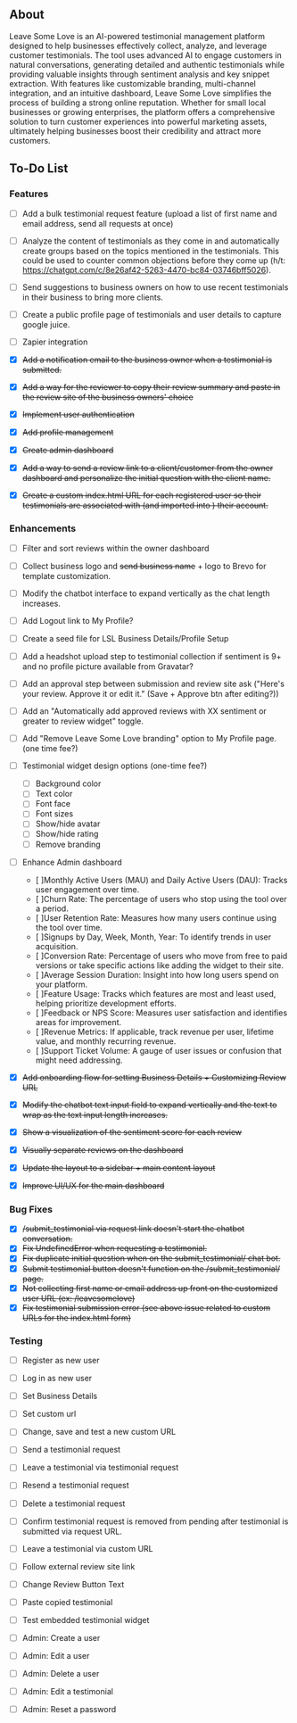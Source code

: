 ## About

Leave Some Love is an AI-powered testimonial management platform designed to help businesses effectively collect, analyze, and leverage customer testimonials. The tool uses advanced AI to engage customers in natural conversations, generating detailed and authentic testimonials while providing valuable insights through sentiment analysis and key snippet extraction. With features like customizable branding, multi-channel integration, and an intuitive dashboard, Leave Some Love simplifies the process of building a strong online reputation. Whether for small local businesses or growing enterprises, the platform offers a comprehensive solution to turn customer experiences into powerful marketing assets, ultimately helping businesses boost their credibility and attract more customers.

## To-Do List

### Features
- [ ] Add a bulk testimonial request feature (upload a list of first name and email address, send all requests at once)
- [ ] Analyze the content of testimonials as they come in and automatically create groups based on the topics mentioned in the testimonials. This could be used to counter common objections before they come up (h/t: https://chatgpt.com/c/8e26af42-5263-4470-bc84-03746bff5026).
- [ ] Send suggestions to business owners on how to use recent testimonials in their business to bring more clients.
- [ ] Create a public profile page of testimonials and user details to capture google juice.
- [ ] Zapier integration
- [X] ~~Add a notification email to the business owner when a testimonial is submitted.~~
- [X] ~~Add a way for the reviewer to copy their review summary and paste in the review site of the business owners' choice~~
- [X] ~~Implement user authentication~~
- [X] ~~Add profile management~~
- [X] ~~Create admin dashboard~~
- [X] ~~Add a way to send a review link to a client/customer from the owner dashboard and personalize the initial question with the client name.~~
- [X] ~~Create a custom index.html URL for each registered user so their testimonials are associated with (and imported into ) their account.~~


### Enhancements
- [ ] Filter and sort reviews within the owner dashboard
- [ ] Collect business logo and ~~send business name~~ + logo to Brevo for template customization.
- [ ] Modify the chatbot interface to expand vertically as the chat length increases.
- [ ] Add Logout link to My Profile?
- [ ] Create a seed file for LSL Business Details/Profile Setup
- [ ] Add a headshot upload step to testimonial collection if sentiment is 9+ and no profile picture available from Gravatar?
- [ ] Add an approval step between submission and review site ask ("Here's your review. Approve it or edit it." (Save + Approve btn after editing?))
- [ ] Add an "Automatically add approved reviews with XX sentiment or greater to review widget" toggle.
- [ ] Add "Remove Leave Some Love branding" option to My Profile page. (one time fee?)
- [ ] Testimonial widget design options (one-time fee?)
    - [ ] Background color
    - [ ] Text color
    - [ ] Font face
    - [ ] Font sizes
    - [ ] Show/hide avatar
    - [ ] Show/hide rating
    - [ ] Remove branding
- [ ] Enhance Admin dashboard
    - [ ]Monthly Active Users (MAU) and Daily Active Users (DAU): Tracks user engagement over time.
    - [ ]Churn Rate: The percentage of users who stop using the tool over a period.
    - [ ]User Retention Rate: Measures how many users continue using the tool over time.
    - [ ]Signups by Day, Week, Month, Year: To identify trends in user acquisition.
    - [ ]Conversion Rate: Percentage of users who move from free to paid versions or take specific actions like adding the widget to their site.
    - [ ]Average Session Duration: Insight into how long users spend on your platform.
    - [ ]Feature Usage: Tracks which features are most and least used, helping prioritize development efforts.
    - [ ]Feedback or NPS Score: Measures user satisfaction and identifies areas for improvement.
    - [ ]Revenue Metrics: If applicable, track revenue per user, lifetime value, and monthly recurring revenue.
    - [ ]Support Ticket Volume: A gauge of user issues or confusion that might need addressing.
- [X] ~~Add onboarding flow for setting Business Details + Customizing Review URL~~
- [X] ~~Modify the chatbot text input field to expand vertically and the text to wrap as the text input length increases.~~
- [X] ~~Show a visualization of the sentiment score for each review~~
- [X] ~~Visually separate reviews on the dashboard~~
- [X] ~~Update the layout to a sidebar + main content layout~~
- [X] ~~Improve UI/UX for the main dashboard~~


### Bug Fixes

- [X] ~~/submit_testimonial via request link doesn't start the chatbot conversation.~~
- [X] ~~Fix UndefinedError when requesting a testimonial.~~
- [X] ~~Fix duplicate initial question when on the submit_testimonial/<customlink> chat bot.~~
- [X] ~~Submit testimonial button doesn't function on the /submit_testimonial/<customlink> page.~~
- [X] ~~Not collecting first name or email address up front on the customized user URL (ex: /leavesomelove)~~
- [X] ~~Fix testimonial submission error (see above issue related to custom URLs for the index.html form)~~

### Testing

- [ ] Register as new user
- [ ] Log in as new user
- [ ] Set Business Details
- [ ] Set custom url
- [ ] Change, save and test a new custom URL
- [ ] Send a testimonial request
- [ ] Leave a testimonial via testimonial request
- [ ] Resend a testimonial request
- [ ] Delete a testimonial request
- [ ] Confirm testimonial request is removed from pending after testimonial is submitted via request URL.
- [ ] Leave a testimonial via custom URL
- [ ] Follow external review site link
- [ ] Change Review Button Text
- [ ] Paste copied testimonial
- [ ] Test embedded testimonial widget
- [ ] Admin: Create a user
- [ ] Admin: Edit a user
- [ ] Admin: Delete a user
- [ ] Admin: Edit a testimonial
- [ ] Admin: Reset a password


